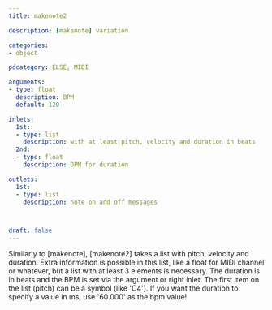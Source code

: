 ```yaml
---
title: makenote2

description: [makenote] variation

categories:
- object

pdcategory: ELSE, MIDI

arguments:
- type: float
  description: BPM
  default: 120

inlets:
  1st:
  - type: list
    description: with at least pitch, velocity and duration in beats
  2nd:
  - type: float
    description: DPM for duration

outlets:
  1st:
  - type: list
    description: note on and off messages



draft: false
---
```


Similarly to [makenote], [makenote2] takes a list with pitch, velocity and duration. Extra information is possible in this list, like a float for MIDI channel or whatever, but a list with at least 3 elements is necessary. The duration is in beats and the BPM is set via the argument or right inlet. The first item on the list (pitch) can be a symbol (like 'C4'). If you want the duration to specify a value in ms, use '60.000' as the bpm value!
